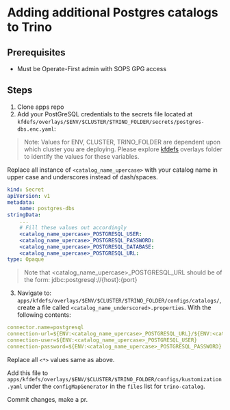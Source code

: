 # Adding additional Postgres catalogs to Trino

## Prerequisites
- Must be Operate-First admin with SOPS GPG access

## Steps

1. Clone apps repo
2. Add your PostGreSQL credentials to the secrets file located at `kfdefs/overlays/$ENV/$CLUSTER/$TRINO_FOLDER/secrets/postgres-dbs.enc.yaml`:

> Note: Values for ENV, CLUSTER, TRINO_FOLDER are dependent upon which cluster you are deploying.
> Please explore [kfdefs][kfdefs] overlays folder to identify the values for these variables.

Replace all instance of `<catalog_name_upercase>` with your catalog name in upper case and underscores instead of dash/spaces.

```yaml
kind: Secret
apiVersion: v1
metadata:
    name: postgres-dbs
stringData:
    ...
    # Fill these values out accordingly
    <catalog_name_upercase>_POSTGRESQL_USER:
    <catalog_name_upercase>_POSTGRESQL_PASSWORD:
    <catalog_name_upercase>_POSTGRESQL_DATABASE:
    <catalog_name_upercase>_POSTGRESQL_URL:
type: Opaque
```

> Note that <catalog_name_upercase>_POSTGRESQL_URL should be of the form: jdbc:postgresql://{host}:{port}

3. Navigate to: `apps/kfdefs/overlays/$ENV/$CLUSTER/$TRINO_FOLDER/configs/catalogs/`, create a file called
`<catalog_name_underscored>.properties`. With the following contents:

```yaml
connector.name=postgresql
connection-url=${ENV:<catalog_name_upercase>_POSTGRESQL_URL}/${ENV:<catalog_name_upercase>_POSTGRESQL_DATABASE}
connection-user=${ENV:<catalog_name_upercase>_POSTGRESQL_USER}
connection-password=${ENV:<catalog_name_upercase>_POSTGRESQL_PASSWORD}
```

Replace all `<*>` values same as above.

Add this file to `apps/kfdefs/overlays/$ENV/$CLUSTER/$TRINO_FOLDER/configs/kustomization.yaml` under the
`configMapGenerator` in the `files` list for `trino-catalog`.

Commit changes, make a pr.

[kfdefs]: https://github.com/operate-first/apps/tree/master/kfdefs/overlays
